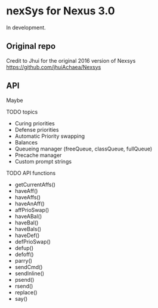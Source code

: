 # nexSys for Nexus 3.0

In development.

## Original repo

Credit to Jhui for the original 2016 version of Nexsys
https://github.com/jhuiAchaea/Nexsys

## API

Maybe

TODO topics

- Curing priorities
- Defense priorities
- Automatic Priority swapping
- Balances
- Queueing manager (freeQueue, classQueue, fullQueue)
- Precache manager
- Custom prompt strings

TODO API functions

- getCurrentAffs()
- haveAff()
- haveAffs()
- haveAnAff()
- affPrioSwap()
- haveABal()
- haveBal()
- haveBals()
- haveDef()
- defPrioSwap()
- defup()
- defoff()
- parry()
- sendCmd()
- sendInline()
- psend()
- rsend()
- replace()
- say()

